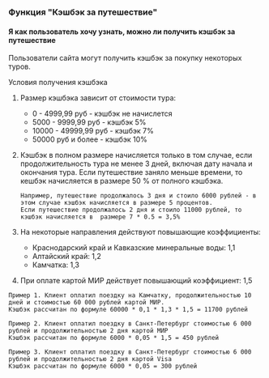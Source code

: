 ### Функция "Кэшбэк за путешествие"

#### Я как пользователь хочу узнать, можно ли получить кэшбэк за путешествие

Пользователи сайта могут получить кэшбэк за покупку некоторых туров.

Условия получения кэшбэка
1. Размер кэшбэка зависит от стоимости тура:
    - 0 - 4999,99 руб - кэшбэк не начислется
    - 5000 - 9999,99 руб - кэшбэк 5%
    - 10000 - 49999,99 руб - кэшбэк 7%
    - 50000 руб и более - кэшбэк 10%
1. Кэшбэк в полном размере начисляется только в том случае, если продолжительность тура не менее 3
 дней, включая дату начала и окончания тура. Если путешествие заняло меньше времени, то кешбэк начисляется в размере 50
 % от полного кэшбэка. 
 
    ```
    Например, путешествие продолжалось 3 дня и стоило 6000 рублей - в этом случае кэшбэк начисляется в размере 5 процентов.
    Если путешествие продолжалось 2 дня и стоило 11000 рублей, то кэшбэк начисляется в  размере 7 * 0.5 = 3,5%
    ```
 
1. На некоторые направления действуют повышающие коэффициенты:
    - Краснодарский край и Кавказские минеральные воды: 1,1 
    - Алтайский край: 1,2
    - Камчатка: 1,3
    
1. При оплате картой МИР действует повышающий коэффициент: 1,5

```
Пример 1. Клиент оплатил поездку на Камчатку, продолжительностью 10 дней и стоимостью 60 000 рублей картой МИР. 
Кэшбэк рассчитан по формуле 60000 * 0,1 * 1,3 * 1,5 = 11700 рублей

Пример 2. Клиент оплатил поездку в Санкт-Петербург стоимостью 6 000 рублей и продолжительностью 2 дня картой МИР
Кэшбэк рассчитан по формуле 6000 * 0,05 * 1,5 = 450 рублей

Пример 3. Клиент оплатил поездку в Санкт-Петербург стоимостью 6 000 рублей и продолжительностью 2 дня картой Visa
Кэшбэк рассчитан по формуле 6000 * 0,05 = 300 рублей
```